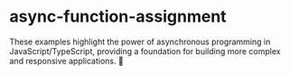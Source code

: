 # async-function-assignment
These examples highlight the power of asynchronous programming in JavaScript/TypeScript, providing a foundation for building more complex and responsive applications. 🚀
